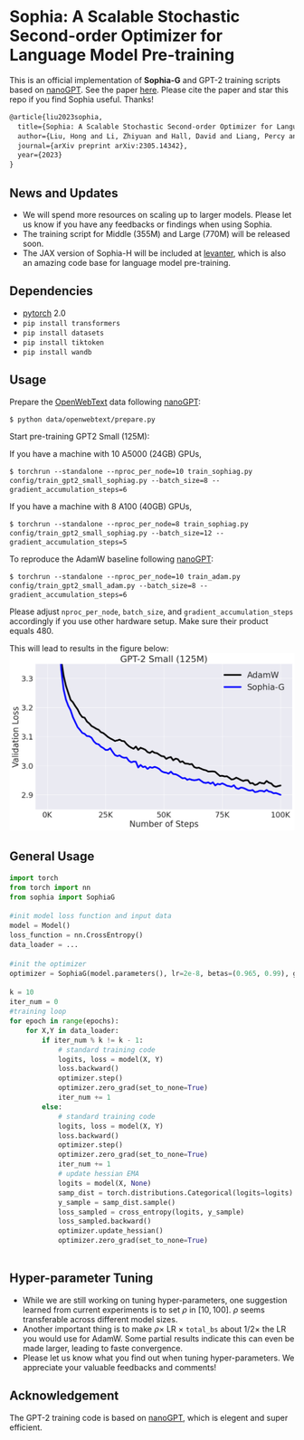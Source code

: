 # Sophia: A Scalable Stochastic Second-order Optimizer for Language Model Pre-training

This is an official implementation of **Sophia-G** and GPT-2 training scripts based on [nanoGPT](https://github.com/karpathy/nanoGPT/). See the paper [here](https://arxiv.org/abs/2305.14342). Please cite the paper and star this repo if you find Sophia useful. Thanks!

```tex
@article{liu2023sophia,
  title={Sophia: A Scalable Stochastic Second-order Optimizer for Language Model Pre-training},
  author={Liu, Hong and Li, Zhiyuan and Hall, David and Liang, Percy and Ma, Tengyu},
  journal={arXiv preprint arXiv:2305.14342},
  year={2023}
}
```

## News and Updates

- We will spend more resources on scaling up to larger models. Please let us know if you have any feedbacks or findings when using Sophia.
- The training script for Middle (355M) and Large (770M) will be released soon. 
- The JAX version of Sophia-H will be included at [levanter](https://github.com/stanford-crfm/levanter), which is also an amazing code base for language model pre-training. 

## Dependencies

- [pytorch](https://pytorch.org) 2.0
- `pip install transformers` 
- `pip install datasets` 
- `pip install tiktoken` 
- `pip install wandb` 

## Usage

Prepare the [OpenWebText](https://huggingface.co/datasets/openwebtext) data following [nanoGPT](https://github.com/karpathy/nanoGPT/):
```
$ python data/openwebtext/prepare.py
```
Start pre-training GPT2 Small (125M):

If you have a machine with 10 A5000 (24GB) GPUs,
```
$ torchrun --standalone --nproc_per_node=10 train_sophiag.py config/train_gpt2_small_sophiag.py --batch_size=8 --gradient_accumulation_steps=6
```
If you have a machine with 8 A100 (40GB) GPUs,
```
$ torchrun --standalone --nproc_per_node=8 train_sophiag.py config/train_gpt2_small_sophiag.py --batch_size=12 --gradient_accumulation_steps=5
```

To reproduce the AdamW baseline following [nanoGPT](https://github.com/karpathy/nanoGPT/):
```
$ torchrun --standalone --nproc_per_node=10 train_adam.py config/train_gpt2_small_adam.py --batch_size=8 --gradient_accumulation_steps=6
```

Please adjust ```nproc_per_node```, ```batch_size```, and ```gradient_accumulation_steps``` accordingly if you use other hardware setup. Make sure their product equals 480.

This will lead to results in the figure below:
![repro124m](assets/small_100k_plus.png)


## General Usage

```python 
import torch 
from torch import nn
from sophia import SophiaG

#init model loss function and input data
model = Model()
loss_function = nn.CrossEntropy()
data_loader = ...

#init the optimizer
optimizer = SophiaG(model.parameters(), lr=2e-8, betas=(0.965, 0.99), gamma = 2e4, weight_decay=1e-1)

k = 10
iter_num = 0
#training loop
for epoch in range(epochs):
    for X,Y in data_loader:
        if iter_num % k != k - 1:
            # standard training code
            logits, loss = model(X, Y)
            loss.backward()
            optimizer.step()
            optimizer.zero_grad(set_to_none=True)
            iter_num += 1
        else:
            # standard training code
            logits, loss = model(X, Y)
            loss.backward()
            optimizer.step()
            optimizer.zero_grad(set_to_none=True)
            iter_num += 1
            # update hessian EMA
            logits = model(X, None)
            samp_dist = torch.distributions.Categorical(logits=logits)
            y_sample = samp_dist.sample()
            loss_sampled = cross_entropy(logits, y_sample)
            loss_sampled.backward()
            optimizer.update_hessian()
            optimizer.zero_grad(set_to_none=True)
            
```

## Hyper-parameter Tuning

- While we are still working on tuning hyper-parameters, one suggestion learned from current experiments is to set $\rho$ in $[10,100]$. $\rho$ seems transferable across different model sizes. 
- Another important thing is to make $\rho\times$ LR $\times$ ```total_bs``` about $1/2 \times$ the LR you would use for AdamW. Some partial results indicate this can even be made larger, leading to faste convergence. 
- Please let us know what you find out when tuning hyper-parameters. We appreciate your valuable feedbacks and comments!


## Acknowledgement

The GPT-2 training code is based on [nanoGPT](https://github.com/karpathy/nanoGPT/), which is elegent and super efficient. 